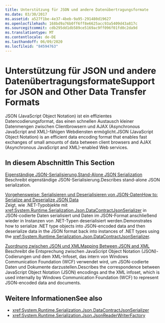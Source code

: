 ```yaml
---
title: Unterstützung für JSON und andere Datenübertragungsformate
ms.date: 03/30/2017
ms.assetid: a527f1be-4e37-4beb-9a95-291480d19627
ms.openlocfilehash: 168bd9a76b0ff6ff8e6625acc93a5409d43a817c
ms.sourcegitcommit: cdb295dd1db589ce5169ac9ff096f01fd0c2da9d
ms.translationtype: MT
ms.contentlocale: de-DE
ms.lasthandoff: 06/09/2020
ms.locfileid: "84594763"
---
```

# <a name="support-for-json-and-other-data-transfer-formats"></a><span data-ttu-id="24efc-102">Unterstützung für JSON und andere Datenübertragungsformate</span><span class="sxs-lookup"><span data-stu-id="24efc-102">Support for JSON and Other Data Transfer Formats</span></span>
<span data-ttu-id="24efc-103">JSON (JavaScript Object Notation) ist ein effizientes Datencodierungsformat, das einen schnellen Austausch kleiner Datenmengen zwischen Clientbrowsern und AJAX (Asynchronous JavaScript and XML)-fähigen Webdiensten ermöglicht.</span><span class="sxs-lookup"><span data-stu-id="24efc-103">JSON (JavaScript Object Notation) is an efficient data encoding format that enables fast exchanges of small amounts of data between client browsers and AJAX (Asynchronous JavaScript and XML)-enabled Web services.</span></span>  
  
## <a name="in-this-section"></a><span data-ttu-id="24efc-104">In diesem Abschnitt</span><span class="sxs-lookup"><span data-stu-id="24efc-104">In This Section</span></span>  
 [<span data-ttu-id="24efc-105">Eigenständige JSON-Serialisierung.</span><span class="sxs-lookup"><span data-stu-id="24efc-105">Stand-Alone JSON Serialization</span></span>](stand-alone-json-serialization.md)  
 <span data-ttu-id="24efc-106">Beschreibt eigenständige JSON-Serialisierung.</span><span class="sxs-lookup"><span data-stu-id="24efc-106">Describes stand-alone JSON serialization.</span></span>  
  
 [<span data-ttu-id="24efc-107">Vorgehensweise: Serialisieren und Deserialisieren von JSON-Daten</span><span class="sxs-lookup"><span data-stu-id="24efc-107">How to: Serialize and Deserialize JSON Data</span></span>](how-to-serialize-and-deserialize-json-data.md)  
 <span data-ttu-id="24efc-108">Zeigt, wie .NET-Typobjekte mit <xref:System.Runtime.Serialization.Json.DataContractJsonSerializer> in JSON-codierte Daten serialisiert und Daten im JSON-Format anschließend wieder in Instanzen von .NET-Typen deserialisiert werden.</span><span class="sxs-lookup"><span data-stu-id="24efc-108">Demonstrates how to serialize .NET type objects into JSON-encoded data and then deserialize data in the JSON format back into instances of .NET types using the <xref:System.Runtime.Serialization.Json.DataContractJsonSerializer>.</span></span>  
  
 [<span data-ttu-id="24efc-109">Zuordnung zwischen JSON und XML</span><span class="sxs-lookup"><span data-stu-id="24efc-109">Mapping Between JSON and XML</span></span>](mapping-between-json-and-xml.md)  
 <span data-ttu-id="24efc-110">Beschreibt die Entsprechung zwischen JavaScript Object Notation (JSON)-Codierungen und dem XML-Infoset, das intern von Windows Communication Foundation (WCF) verwendet wird, um JSON-codierte Daten und Dokumente darzustellen.</span><span class="sxs-lookup"><span data-stu-id="24efc-110">Describes the correspondence between JavaScript Object Notation (JSON) encodings and the XML infoset, which is used internally by Windows Communication Foundation (WCF) to represent JSON-encoded data and documents.</span></span>  
  
## <a name="see-also"></a><span data-ttu-id="24efc-111">Weitere Informationen</span><span class="sxs-lookup"><span data-stu-id="24efc-111">See also</span></span>

- <xref:System.Runtime.Serialization.Json.DataContractJsonSerializer>
- <xref:System.Runtime.Serialization.Json.JsonReaderWriterFactory>
